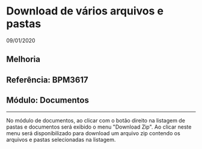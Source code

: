 # Download de vários arquivos e pastas
09/01/2020
## Melhoria
## Referência: BPM3617
## Módulo: Documentos
***

No módulo de documentos, ao clicar com o botão direito na listagem de pastas e documentos será exibido o menu "Download Zip". Ao clicar neste menu será disponibilizado para download um arquivo zip contendo os arquivos e pastas selecionadas na listagem.